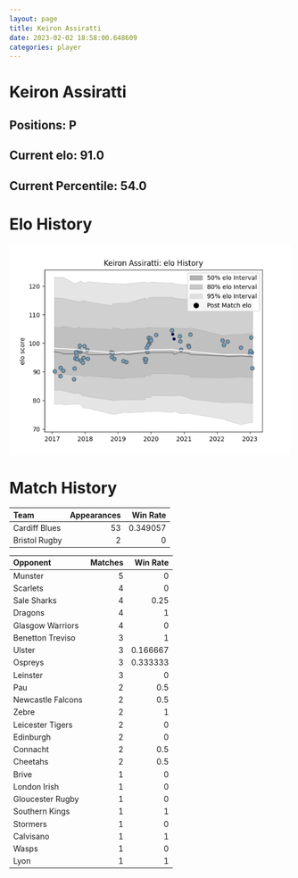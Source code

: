```yaml
---  
layout: page  
title: Keiron Assiratti  
date: 2023-02-02 18:58:00.648609  
categories: player  
---
```

# Keiron Assiratti

## Positions: P

## Current elo: 91.0

## Current Percentile: 54.0

# Elo History


![elo history](history_KeironAssiratti.png)
# Match History


| Team          |   Appearances |   Win Rate |
|:--------------|--------------:|-----------:|
| Cardiff Blues |            53 |   0.349057 |
| Bristol Rugby |             2 |   0        |

| Opponent          |   Matches |   Win Rate |
|:------------------|----------:|-----------:|
| Munster           |         5 |   0        |
| Scarlets          |         4 |   0        |
| Sale Sharks       |         4 |   0.25     |
| Dragons           |         4 |   1        |
| Glasgow Warriors  |         4 |   0        |
| Benetton Treviso  |         3 |   1        |
| Ulster            |         3 |   0.166667 |
| Ospreys           |         3 |   0.333333 |
| Leinster          |         3 |   0        |
| Pau               |         2 |   0.5      |
| Newcastle Falcons |         2 |   0.5      |
| Zebre             |         2 |   1        |
| Leicester Tigers  |         2 |   0        |
| Edinburgh         |         2 |   0        |
| Connacht          |         2 |   0.5      |
| Cheetahs          |         2 |   0.5      |
| Brive             |         1 |   0        |
| London Irish      |         1 |   0        |
| Gloucester Rugby  |         1 |   0        |
| Southern Kings    |         1 |   1        |
| Stormers          |         1 |   0        |
| Calvisano         |         1 |   1        |
| Wasps             |         1 |   0        |
| Lyon              |         1 |   1        |